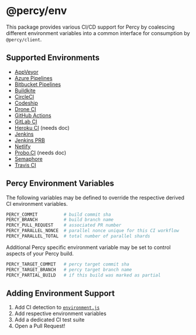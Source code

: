 # @percy/env

This package provides various CI/CD support for Percy by coalescing different environment variables
into a common interface for consumption by `@percy/client`.

## Supported Environments

- [AppVeyor](https://docs.percy.io/docs/appveyor)
- [Azure Pipelines](https://docs.percy.io/docs/azure-pipelines)
- [Bitbucket Pipelines](https://docs.percy.io/docs/bitbucket-pipelines)
- [Buildkite](https://docs.percy.io/docs/buildkite)
- [CircleCI](https://docs.percy.io/docs/circleci)
- [Codeship](https://docs.percy.io/docs/codeship)
- [Drone CI](https://docs.percy.io/docs/drone)
- [GitHub Actions](https://docs.percy.io/docs/github-actions)
- [GitLab CI](https://docs.percy.io/docs/gitlab-ci)
- [Heroku CI](#supported-environments) (needs doc)
- [Jenkins](https://docs.percy.io/docs/jenkins)
- [Jenkins PRB](https://docs.percy.io/docs/jenkins)
- [Netlify](https://docs.percy.io/docs/netlify)
- [Probo.CI](#supported-environments) (needs doc)
- [Semaphore](https://docs.percy.io/docs/semaphore)
- [Travis CI](https://docs.percy.io/docs/travis-ci)

## Percy Environment Variables

The following variables may be defined to override the respective derived CI environment variables.

```bash
PERCY_COMMIT          # build commit sha
PERCY_BRANCH          # build branch name
PERCY_PULL_REQUEST    # associated PR number
PERCY_PARALLEL_NONCE  # parallel nonce unique for this CI workflow
PERCY_PARALLEL_TOTAL  # total number of parallel shards
```

Additional Percy specific environment variable may be set to control aspects of your Percy build.

```bash
PERCY_TARGET_COMMIT   # percy target commit sha
PERCY_TARGET_BRANCH   # percy target branch name
PERCY_PARTIAL_BUILD   # if this build was marked as partial
```

## Adding Environment Support

1. Add CI detection to [`environment.js`](./src/environment.js)
2. Add respective environment variables
3. Add a dedicated CI test suite
4. Open a Pull Request!
